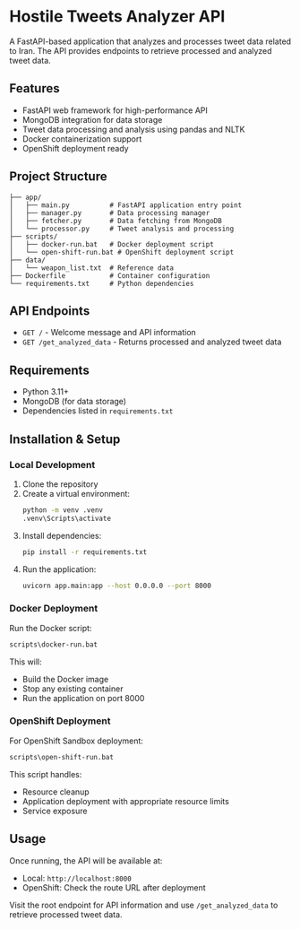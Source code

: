 # Hostile Tweets Analyzer API

A FastAPI-based application that analyzes and processes tweet data related to Iran. The API provides endpoints to retrieve processed and analyzed tweet data.

## Features

- FastAPI web framework for high-performance API
- MongoDB integration for data storage
- Tweet data processing and analysis using pandas and NLTK
- Docker containerization support
- OpenShift deployment ready

## Project Structure

```
├── app/
│   ├── main.py          # FastAPI application entry point
│   ├── manager.py       # Data processing manager
│   ├── fetcher.py       # Data fetching from MongoDB
│   └── processor.py     # Tweet analysis and processing
├── scripts/
│   ├── docker-run.bat   # Docker deployment script
│   └── open-shift-run.bat # OpenShift deployment script
├── data/
│   └── weapon_list.txt  # Reference data
├── Dockerfile           # Container configuration
└── requirements.txt     # Python dependencies
```

## API Endpoints

- `GET /` - Welcome message and API information
- `GET /get_analyzed_data` - Returns processed and analyzed tweet data

## Requirements

- Python 3.11+
- MongoDB (for data storage)
- Dependencies listed in `requirements.txt`

## Installation & Setup

### Local Development

1. Clone the repository
2. Create a virtual environment:
   ```bash
   python -m venv .venv
   .venv\Scripts\activate
   ```
3. Install dependencies:
   ```bash
   pip install -r requirements.txt
   ```
4. Run the application:
   ```bash
   uvicorn app.main:app --host 0.0.0.0 --port 8000
   ```

### Docker Deployment

Run the Docker script:
```bash
scripts\docker-run.bat
```

This will:
- Build the Docker image
- Stop any existing container
- Run the application on port 8000

### OpenShift Deployment

For OpenShift Sandbox deployment:
```bash
scripts\open-shift-run.bat
```

This script handles:
- Resource cleanup
- Application deployment with appropriate resource limits
- Service exposure

## Usage

Once running, the API will be available at:
- Local: `http://localhost:8000`
- OpenShift: Check the route URL after deployment

Visit the root endpoint for API information and use `/get_analyzed_data` to retrieve processed tweet data.

